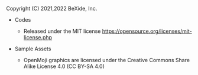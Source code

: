 Copyright (C) 2021,2022 BeXide, Inc.

- Codes
  - Released under the MIT license
https://opensource.org/licenses/mit-license.php

- Sample Assets
  - OpenMoji graphics are licensed under the Creative Commons Share Alike License 4.0 (CC BY-SA 4.0)
